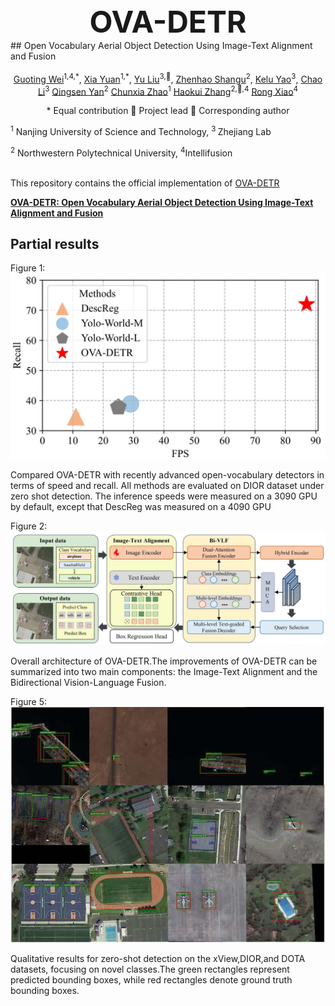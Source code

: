 <div style="text-align: center;">
  <h1 style="font-size: 48px; margin: 0;">OVA-DETR</h1>
</div>
## Open Vocabulary Aerial Object Detection Using Image-Text Alignment and Fusion

<div align="center">
<br>
<a href="https://arxiv.org/search/cs?searchtype=author&query=Wei,+G">Guoting Wei</a><sup><span>1,4,*</span></sup>, 
<a href="https://arxiv.org/search/cs?searchtype=author&query=Yuan,+X">Xia Yuan</a><sup><span>1,*</span></sup>,
<a href="https://arxiv.org/search/cs?searchtype=author&query=Liu,+Y">Yu Liu</a><sup><span>3,🌟</span></sup>,
<a href="https://arxiv.org/search/cs?searchtype=author&query=Shang,+Z"> Zhenhao Shangu</a><sup><span>2</span></sup>,
<a href="https://arxiv.org/search/cs?searchtype=author&query=Yao,+K">Kelu Yao</a><sup><span>3</span></sup>,
<a href="https://arxiv.org/search/cs?searchtype=author&query=Li,+C">Chao Li</a><sup><span>3</span></sup>
<a href="https://arxiv.org/search/cs?searchtype=author&query=Yan,+Q">Qingsen Yan</a><sup><span>2</span></sup>
<a href="https://arxiv.org/search/cs?searchtype=author&query=Zhao,+C">Chunxia Zhao</a><sup><span>1</span></sup>
<a href="https://arxiv.org/search/cs?searchtype=author&query=Zhang,+H">Haokui Zhang</a><sup><span>2,🌟,4</span></sup>
<a href="https://arxiv.org/search/cs?searchtype=author&query=Xiao,+R">Rong Xiao</a><sup><span>4</span></sup>
</br>

\* Equal contribution 🌟 Project lead 📧 Corresponding author
</div>

<sup>1</sup> Nanjing University of Science and Technology,  <sup>3 </sup>Zhejiang Lab  

<sup>2</sup> Northwestern Polytechnical University, <sup>4</sup>Intellifusion  <br><br>
                                                                                       

This repository contains the official implementation of [OVA-DETR](https://arxiv.org/abs/2408.12246)  <br>

**[OVA-DETR: Open Vocabulary Aerial Object Detection Using Image-Text Alignment and Fusion](https://arxiv.org/abs/2408.12246)**

## Partial results

Figure 1: ![](./images/Figure-1.jpg)

Compared OVA-DETR with recently advanced open-vocabulary detectors in terms of speed and recall. All methods are evaluated on DIOR dataset under zero shot detection. The inference speeds were measured on a 3090 GPU by default, except that DescReg was measured on a 4090 GPU



Figure 2: ![](./images/Figure-2.jpg)

Overall architecture of OVA-DETR.The improvements of OVA-DETR can be summarized into two main components: the Image-Text Alignment and the Bidirectional Vision-Language Fusion.



Figure 5:![](./images/Figure-5.jpg) 

Qualitative results for zero-shot detection on the xView,DIOR,and DOTA datasets, focusing on novel classes.The green rectangles represent predicted bounding boxes, while red rectangles denote ground truth bounding boxes.













 
